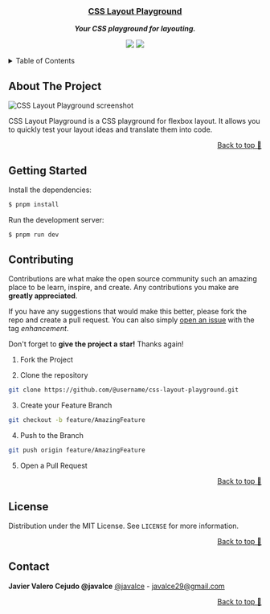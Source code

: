 <div align="center">

### [CSS Layout Playground](https://github.com/javalce/css-layout-playground)

**_Your CSS playground for layouting._**

</div>

<div align="center">

![](https://img.shields.io/badge/Contributions-Welcome-brightgreen.svg)
![](https://img.shields.io/badge/Maintained%3F-Yes-brightgreen.svg)

</div>

<!-- TABLE OF CONTENTS -->

<details>
  <summary>Table of Contents</summary>
  <ol>
    <li>
      <a href="#about-the-project">About The Project</a>
      <a href="#getting-started">Getting Started</a>
      <ul>
        <li><a href="#built-with">Built With</a></li>
      </ul>
    </li>
    <li><a href="#contributing">Contributing</a></li>
    <li><a href="#license">License</a></li>
    <li><a href="#contact">Contact</a></li>
    <li><a href="#acknowledgements">Acknowledgements</a></li>
  </ol>
</details>

## About The Project

![CSS Layout Playground screenshot](https://github.com/javalce/css-layout-playground/assets/56077652/bd29dff5-c287-448b-91bd-ed8196f52d5c)

CSS Layout Playground is a CSS playground for flexbox layout. It allows you to quickly test your layout ideas and translate them into code.

<p align="right"><a href="#top">Back to top 🔼</a></p>

## Getting Started

Install the dependencies:

```sh
$ pnpm install
```

Run the development server:

```sh
$ pnpm run dev
```

## Contributing

Contributions are what make the open source community such an amazing place to be learn, inspire, and create. Any contributions you make are **greatly appreciated**.

If you have any suggestions that would make this better, please fork the repo and create a pull request. You can also simply [open an issue](https://github.com/javalce/css-layout-playground/issues) with the tag _enhancement_.

Don't forget to **give the project a star!** Thanks again!

1. Fork the Project

2. Clone the repository

```bash
git clone https://github.com/@username/css-layout-playground.git
```

3. Create your Feature Branch

```bash
git checkout -b feature/AmazingFeature
```

4. Push to the Branch

```bash
git push origin feature/AmazingFeature
```

5. Open a Pull Request

<p align="right"><a href="#top">Back to top 🔼</a></p>

## License

Distribution under the MIT License. See `LICENSE` for more information.

<p align="right"><a href="#top">Back to top 🔼</a></p>

## Contact

**Javier Valero Cejudo @javalce**
[@javalce](https://twitter.com/javalce) - javalce29@gmail.com

<p align="right"><a href="#top">Back to top 🔼</a></p>
